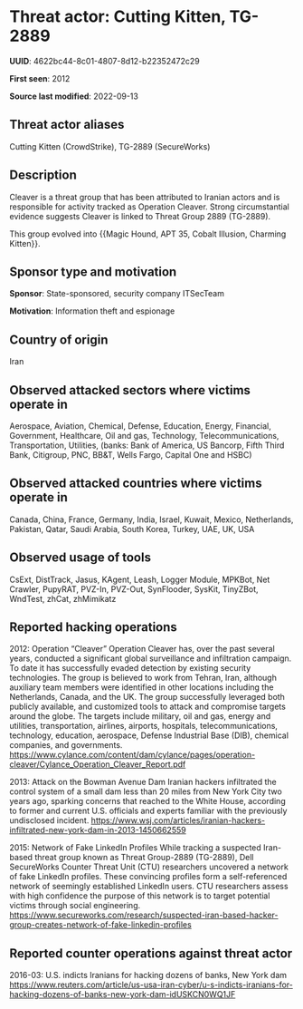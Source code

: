 # Threat actor: Cutting Kitten, TG-2889

**UUID**: 4622bc44-8c01-4807-8d12-b22352472c29

**First seen**: 2012

**Source last modified**: 2022-09-13

## Threat actor aliases

Cutting Kitten (CrowdStrike), TG-2889 (SecureWorks)

## Description

Cleaver is a threat group that has been attributed to Iranian actors and is responsible for activity tracked as Operation Cleaver. Strong circumstantial evidence suggests Cleaver is linked to Threat Group 2889 (TG-2889).

This group evolved into {{Magic Hound, APT 35, Cobalt Illusion, Charming Kitten}}.

## Sponsor type and motivation

**Sponsor**: State-sponsored, security company ITSecTeam

**Motivation**: Information theft and espionage


## Country of origin

Iran

## Observed attacked sectors where victims operate in

Aerospace, Aviation, Chemical, Defense, Education, Energy, Financial, Government, Healthcare, Oil and gas, Technology, Telecommunications, Transportation, Utilities, (banks: Bank of America, US Bancorp, Fifth Third Bank, Citigroup, PNC, BB&T, Wells Fargo, Capital One and HSBC)

## Observed attacked countries where victims operate in

Canada, China, France, Germany, India, Israel, Kuwait, Mexico, Netherlands, Pakistan, Qatar, Saudi Arabia, South Korea, Turkey, UAE, UK, USA

## Observed usage of tools

CsExt, DistTrack, Jasus, KAgent, Leash, Logger Module, MPKBot, Net Crawler, PupyRAT, PVZ-In, PVZ-Out, SynFlooder, SysKit, TinyZBot, WndTest, zhCat, zhMimikatz

## Reported hacking operations

2012: Operation “Cleaver”
Operation Cleaver has, over the past several years, conducted a significant global surveillance and infiltration campaign. To date it has successfully evaded detection by existing security technologies. The group is believed to work from Tehran, Iran, although auxiliary team members were identified in other locations including the Netherlands, Canada, and the UK. The group successfully leveraged both publicly available, and customized tools to attack and compromise targets around the globe. The targets include military, oil and gas, energy and utilities, transportation, airlines, airports, hospitals, telecommunications, technology, education, aerospace, Defense Industrial Base (DIB), chemical companies, and governments.
https://www.cylance.com/content/dam/cylance/pages/operation-cleaver/Cylance_Operation_Cleaver_Report.pdf

2013: Attack on the Bowman Avenue Dam
Iranian hackers infiltrated the control system of a small dam less than 20 miles from New York City two years ago, sparking concerns that reached to the White House, according to former and current U.S. officials and experts familiar with the previously undisclosed incident.
https://www.wsj.com/articles/iranian-hackers-infiltrated-new-york-dam-in-2013-1450662559

2015: Network of Fake LinkedIn Profiles
While tracking a suspected Iran-based threat group known as Threat Group-2889 (TG-2889), Dell SecureWorks Counter Threat Unit (CTU) researchers uncovered a network of fake LinkedIn profiles. These convincing profiles form a self-referenced network of seemingly established LinkedIn users. CTU researchers assess with high confidence the purpose of this network is to target potential victims through social engineering.
https://www.secureworks.com/research/suspected-iran-based-hacker-group-creates-network-of-fake-linkedin-profiles

## Reported counter operations against threat actor

2016-03: U.S. indicts Iranians for hacking dozens of banks, New York dam
https://www.reuters.com/article/us-usa-iran-cyber/u-s-indicts-iranians-for-hacking-dozens-of-banks-new-york-dam-idUSKCN0WQ1JF



